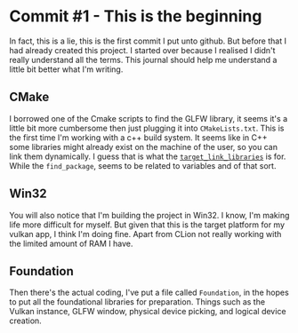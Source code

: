 # Commit #1 - This is the beginning

In fact, this is a lie, this is the first commit I put unto github. But before that I had already created this project. 
I started over because I realised I didn't really understand all the terms.
This journal should help me understand a little bit better what I'm writing.

## CMake

I borrowed one of the Cmake scripts to find the GLFW library, it seems it's a little bit more cumbersome then just plugging
it into `CMakeLists.txt`. This is the first time I'm working with a c++ build system.
It seems like in C++ some libraries might already exist on the machine of the user, so you can link them dynamically.
I guess that is what the [`target_link_libraries`](https://cmake.org/cmake/help/latest/command/target_link_libraries.html) is for.
While the `find_package`, seems to be related to variables and of that sort.

## Win32

You will also notice that I'm building the project in Win32.
I know, I'm making life more difficult for myself. But given that this is the target platform for my vulkan app, I think
I'm doing fine. Apart from CLion not really working with the limited amount of RAM I have.

## Foundation

Then there's the actual coding, I've put a file called `Foundation`, in the hopes to put all the foundational libraries
for preparation. Things such as the Vulkan instance, GLFW window, physical device picking, and logical device creation.
